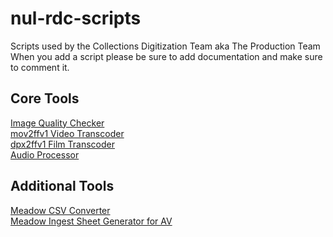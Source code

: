 # nul-rdc-scripts
Scripts used by the Collections Digitization Team aka The Production Team
When you add a script please be sure to add documentation and make sure to comment it. <br/>

## Core Tools <br/>
[Image Quality Checker](https://github.com/nulib/nul-rdc-scripts/tree/main/Image/iqc) <br/>
[mov2ffv1 Video Transcoder](https://github.com/nulib/nul-rdc-scripts/tree/main/AV/Video) <br/>
[dpx2ffv1 Film Transcoder](https://github.com/nulib/nul-rdc-scripts/tree/main/AV/Film) <br/>
[Audio Processor](https://github.com/nulib/nul-rdc-scripts/tree/main/AV/Audio/audio_processor) <br/>

## Additional Tools <br/>
[Meadow CSV Converter](https://github.com/nulib/nul-rdc-scripts/tree/main/Meadow/meadow_csv_script) <br/>
[Meadow Ingest Sheet Generator for AV](https://github.com/nulib/nul-rdc-scripts/tree/main/Meadow/mig_av) <br/>
